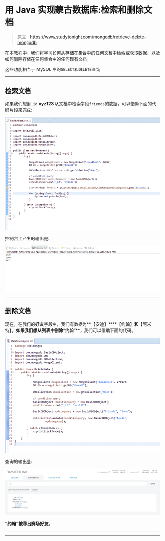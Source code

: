 # 用 Java 实现蒙古数据库:检索和删除文档

> 原文：<https://www.studytonight.com/mongodb/retrieve-delete-mongodb>

在本教程中，我们将学习如何从存储在集合中的任何文档中检索或获取数据，以及如何删除存储在任何集合中的任何现有文档。

这些功能相当于 MySQL 中的`SELECT`和`DELETE`查询

* * *

## 检索文档

如果我们想用`_id` **xyz123** 从文档中检索字段`friends`的数据，可以借助下面的代码片段来完成:

![Retrieve Data in MongoDB](img/4d9b96811e15d68502f7de1e150bf5cf.png)

控制台上产生的输出是:

![Retrieve Data in MongoDB](img/99e52df38cd0c7caa5d8bb3b4d930d27.png)

* * *

## 删除文档

现在，在我们的**好友**字段中，我们有数据为**【安迪】****【约翰】**和**【阿米特】**。如果我们想从列表中删除**“约翰”**，我们可以借助下面的代码。

![Delete Data in MongoDB](img/3f55fd8f1e081f648bf4ba2379587949.png)

查询的输出是:

![Delete Data in MongoDB](img/47e5dfac7bb9ea2b25284701d5e9c93c.png)

**“约翰”**被移出赛场**好友**。

* * *

* * *
